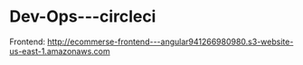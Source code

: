 # Dev-Ops---circleci

Frontend:
http://ecommerse-frontend---angular941266980980.s3-website-us-east-1.amazonaws.com
